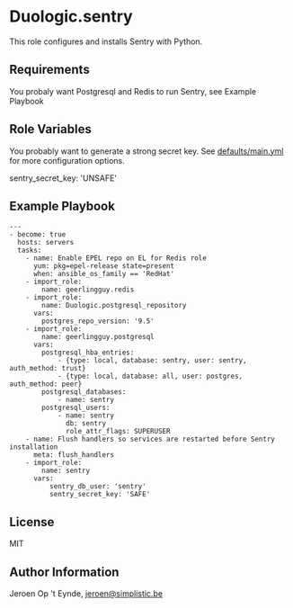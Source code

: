 Duologic.sentry
===============

This role configures and installs Sentry with Python.

Requirements
-----------

You probaly want Postgresql and Redis to run Sentry, see Example Playbook

Role Variables
--------------

You probably want to generate a strong secret key. See [defaults/main.yml](defaults/main.yml) for more configuration options.

 sentry_secret_key: 'UNSAFE'

Example Playbook
----------------

```
---
- become: true
  hosts: servers
  tasks:
    - name: Enable EPEL repo on EL for Redis role
      yum: pkg=epel-release state=present
      when: ansible_os_family == 'RedHat'
    - import_role:
        name: geerlingguy.redis
    - import_role:
        name: Duologic.postgresql_repository
      vars:
        postgres_repo_version: '9.5'
    - import_role:
        name: geerlingguy.postgresql
      vars:
        postgresql_hba_entries:
            - {type: local, database: sentry, user: sentry, auth_method: trust}
            - {type: local, database: all, user: postgres, auth_method: peer}
        postgresql_databases:
            - name: sentry
        postgresql_users:
            - name: sentry
              db: sentry
              role_attr_flags: SUPERUSER
    - name: Flush handlers so services are restarted before Sentry installation
      meta: flush_handlers
    - import_role:
        name: sentry
      vars:
          sentry_db_user: 'sentry'
          sentry_secret_key: 'SAFE'
```

License
-------

MIT

Author Information
------------------

Jeroen Op 't Eynde, jeroen@simplistic.be
